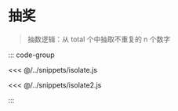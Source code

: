 # 抽奖

> 抽数逻辑：从 total 个中抽取不重复的 n 个数字

::: code-group

<<< @/../snippets/isolate.js

<<< @/../snippets/isolate2.js

:::

